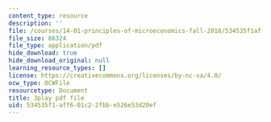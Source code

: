 ```yaml
---
content_type: resource
description: ''
file: /courses/14-01-principles-of-microeconomics-fall-2018/534535f1aff601c22fbbe526e53d20ef_oFL2Hxqg7eo.pdf
file_size: 86324
file_type: application/pdf
hide_download: true
hide_download_original: null
learning_resource_types: []
license: https://creativecommons.org/licenses/by-nc-sa/4.0/
ocw_type: OCWFile
resourcetype: Document
title: 3play pdf file
uid: 534535f1-aff6-01c2-2fbb-e526e53d20ef
---
```

